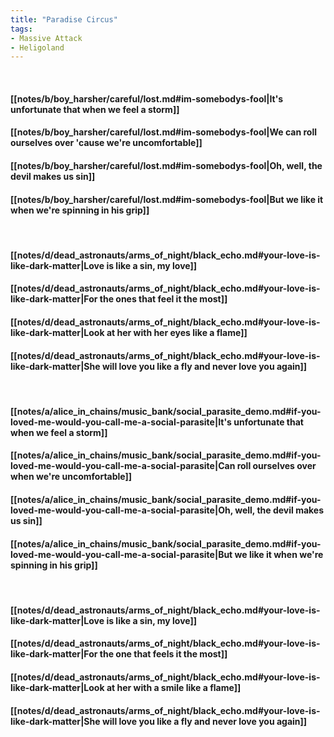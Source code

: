 ```yaml
---
title: "Paradise Circus"
tags:
- Massive Attack
- Heligoland
---
```

&nbsp;
#### [[notes/b/boy_harsher/careful/lost.md#im-somebodys-fool|It's unfortunate that when we feel a storm]]
#### [[notes/b/boy_harsher/careful/lost.md#im-somebodys-fool|We can roll ourselves over 'cause we're uncomfortable]]
#### [[notes/b/boy_harsher/careful/lost.md#im-somebodys-fool|Oh, well, the devil makes us sin]]
#### [[notes/b/boy_harsher/careful/lost.md#im-somebodys-fool|But we like it when we're spinning in his grip]]
&nbsp;
#### [[notes/d/dead_astronauts/arms_of_night/black_echo.md#your-love-is-like-dark-matter|Love is like a sin, my love]]
#### [[notes/d/dead_astronauts/arms_of_night/black_echo.md#your-love-is-like-dark-matter|For the ones that feel it the most]]
#### [[notes/d/dead_astronauts/arms_of_night/black_echo.md#your-love-is-like-dark-matter|Look at her with her eyes like a flame]]
#### [[notes/d/dead_astronauts/arms_of_night/black_echo.md#your-love-is-like-dark-matter|She will love you like a fly and never love you again]]
&nbsp;
#### [[notes/a/alice_in_chains/music_bank/social_parasite_demo.md#if-you-loved-me-would-you-call-me-a-social-parasite|It's unfortunate that when we feel a storm]]
#### [[notes/a/alice_in_chains/music_bank/social_parasite_demo.md#if-you-loved-me-would-you-call-me-a-social-parasite|Can roll ourselves over when we're uncomfortable]]
#### [[notes/a/alice_in_chains/music_bank/social_parasite_demo.md#if-you-loved-me-would-you-call-me-a-social-parasite|Oh, well, the devil makes us sin]]
#### [[notes/a/alice_in_chains/music_bank/social_parasite_demo.md#if-you-loved-me-would-you-call-me-a-social-parasite|But we like it when we're spinning in his grip]]
&nbsp;
#### [[notes/d/dead_astronauts/arms_of_night/black_echo.md#your-love-is-like-dark-matter|Love is like a sin, my love]]
#### [[notes/d/dead_astronauts/arms_of_night/black_echo.md#your-love-is-like-dark-matter|For the one that feels it the most]]
#### [[notes/d/dead_astronauts/arms_of_night/black_echo.md#your-love-is-like-dark-matter|Look at her with a smile like a flame]]
#### [[notes/d/dead_astronauts/arms_of_night/black_echo.md#your-love-is-like-dark-matter|She will love you like a fly and never love you again]]
